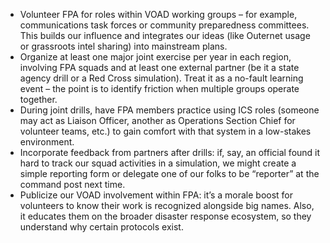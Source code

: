- Volunteer FPA for roles within VOAD working groups – for example, communications task forces or community preparedness committees. This builds our influence and integrates our ideas (like Outernet usage or grassroots intel sharing) into mainstream plans.  
- Organize at least one major joint exercise per year in each region, involving FPA squads and at least one external partner (be it a state agency drill or a Red Cross simulation). Treat it as a no-fault learning event – the point is to identify friction when multiple groups operate together.  
- During joint drills, have FPA members practice using ICS roles (someone may act as Liaison Officer, another as Operations Section Chief for volunteer teams, etc.) to gain comfort with that system in a low-stakes environment.  
- Incorporate feedback from partners after drills: if, say, an official found it hard to track our squad activities in a simulation, we might create a simple reporting form or delegate one of our folks to be “reporter” at the command post next time.  
- Publicize our VOAD involvement within FPA: it’s a morale boost for volunteers to know their work is recognized alongside big names. Also, it educates them on the broader disaster response ecosystem, so they understand why certain protocols exist.